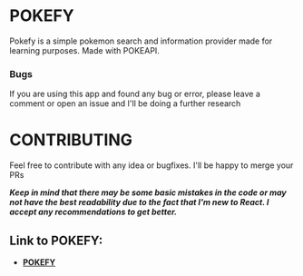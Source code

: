 <h1>POKEFY</h1>
<p>Pokefy is a simple pokemon search and information provider made for learning purposes. Made with POKEAPI.</p>

<h3>Bugs</h3>
<p>If you are using this app and found any bug or error, please leave a comment or open an issue and I'll be doing a further research</p>

<h1>CONTRIBUTING</h1>
<p>Feel free to contribute with any idea or bugfixes. I'll be happy to merge your PRs</p>

<strong><i>Keep in mind that there may be some basic mistakes in the code or may not have the best readability due to the fact that I'm new to React. I accept any recommendations to get better.</i></strong>

<h2>Link to POKEFY:</h2>

<ul>
    <li><a target="_blank" href="https://pokefy.vercel.app/"><strong>POKEFY</strong></a></li>
</ul>


